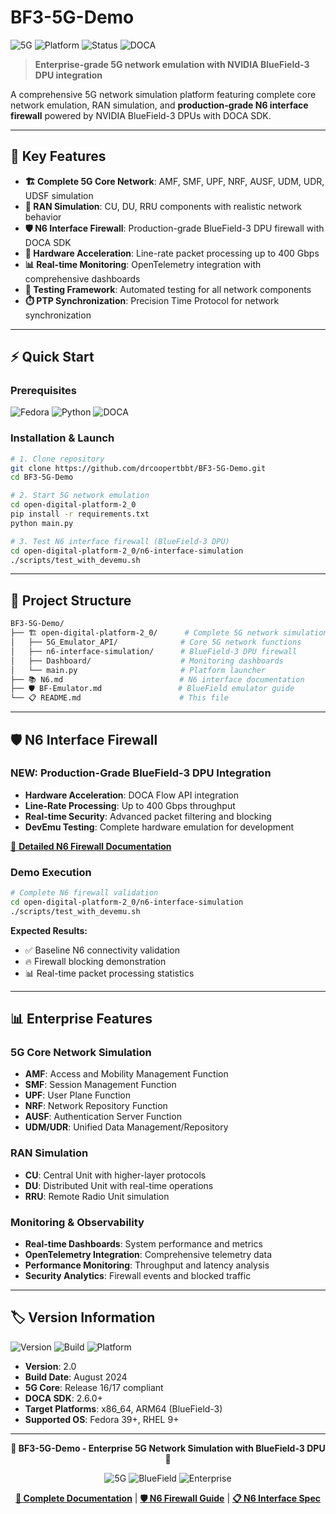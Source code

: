 # BF3-5G-Demo

![5G](https://img.shields.io/badge/5G%20Core-Network%20Emulator-blue.svg)
![Platform](https://img.shields.io/badge/platform-BlueField--3%20DPU-green.svg)
![Status](https://img.shields.io/badge/status-Production%20Ready-brightgreen.svg)
![DOCA](https://img.shields.io/badge/DOCA%20SDK-2.6.0+-orange.svg)

> **Enterprise-grade 5G network emulation with NVIDIA BlueField-3 DPU integration**

A comprehensive 5G network simulation platform featuring complete core network emulation, RAN simulation, and **production-grade N6 interface firewall** powered by NVIDIA BlueField-3 DPUs with DOCA SDK.

---

## 🚀 Key Features

- **🏗️ Complete 5G Core Network**: AMF, SMF, UPF, NRF, AUSF, UDM, UDR, UDSF simulation
- **📡 RAN Simulation**: CU, DU, RRU components with realistic network behavior  
- **🛡️ N6 Interface Firewall**: Production-grade BlueField-3 DPU firewall with DOCA SDK
- **🔄 Hardware Acceleration**: Line-rate packet processing up to 400 Gbps
- **📊 Real-time Monitoring**: OpenTelemetry integration with comprehensive dashboards
- **🧪 Testing Framework**: Automated testing for all network components
- **⏱️ PTP Synchronization**: Precision Time Protocol for network synchronization

---

## ⚡ Quick Start

### Prerequisites
![Fedora](https://img.shields.io/badge/Fedora-39+-orange.svg)
![Python](https://img.shields.io/badge/Python-3.8+-blue.svg)
![DOCA](https://img.shields.io/badge/DOCA%20SDK-2.6.0+-green.svg)

### Installation & Launch
```bash
# 1. Clone repository
git clone https://github.com/drcoopertbbt/BF3-5G-Demo.git
cd BF3-5G-Demo

# 2. Start 5G network emulation
cd open-digital-platform-2_0
pip install -r requirements.txt
python main.py

# 3. Test N6 interface firewall (BlueField-3 DPU)
cd open-digital-platform-2_0/n6-interface-simulation
./scripts/test_with_devemu.sh
```

---

## 📁 Project Structure

```bash
BF3-5G-Demo/
├── 🏗️ open-digital-platform-2_0/      # Complete 5G network simulation
│   ├── 5G_Emulator_API/              # Core 5G network functions
│   ├── n6-interface-simulation/      # BlueField-3 DPU firewall
│   ├── Dashboard/                    # Monitoring dashboards
│   └── main.py                       # Platform launcher
├── 📚 N6.md                          # N6 interface documentation
├── 🛡️ BF-Emulator.md                 # BlueField emulator guide
└── 📋 README.md                      # This file
```

---

## 🛡️ N6 Interface Firewall

### NEW: Production-Grade BlueField-3 DPU Integration
- **Hardware Acceleration**: DOCA Flow API integration
- **Line-Rate Processing**: Up to 400 Gbps throughput  
- **Real-time Security**: Advanced packet filtering and blocking
- **DevEmu Testing**: Complete hardware emulation for development

[📖 **Detailed N6 Firewall Documentation**](open-digital-platform-2_0/n6-interface-simulation/README.md)

### Demo Execution
```bash
# Complete N6 firewall validation
cd open-digital-platform-2_0/n6-interface-simulation
./scripts/test_with_devemu.sh
```

**Expected Results:**
- ✅ Baseline N6 connectivity validation
- 🔥 Firewall blocking demonstration  
- 📊 Real-time packet processing statistics

---

## 📊 Enterprise Features

### 5G Core Network Simulation
- **AMF**: Access and Mobility Management Function
- **SMF**: Session Management Function  
- **UPF**: User Plane Function
- **NRF**: Network Repository Function
- **AUSF**: Authentication Server Function
- **UDM/UDR**: Unified Data Management/Repository

### RAN Simulation
- **CU**: Central Unit with higher-layer protocols
- **DU**: Distributed Unit with real-time operations
- **RRU**: Remote Radio Unit simulation

### Monitoring & Observability
- **Real-time Dashboards**: System performance and metrics
- **OpenTelemetry Integration**: Comprehensive telemetry data
- **Performance Monitoring**: Throughput and latency analysis
- **Security Analytics**: Firewall events and blocked traffic

---

## 🏷️ Version Information

![Version](https://img.shields.io/badge/version-2.0-blue.svg)
![Build](https://img.shields.io/badge/build-August%202024-green.svg)
![Platform](https://img.shields.io/badge/platform-Multi--Platform-orange.svg)

- **Version**: 2.0  
- **Build Date**: August 2024
- **5G Core**: Release 16/17 compliant
- **DOCA SDK**: 2.6.0+
- **Target Platforms**: x86_64, ARM64 (BlueField-3)
- **Supported OS**: Fedora 39+, RHEL 9+

---

<div align="center">

**🌟 BF3-5G-Demo - Enterprise 5G Network Simulation with BlueField-3 DPU 🌟**

![5G](https://img.shields.io/badge/5G%20Core-Network%20Simulation-blue.svg)
![BlueField](https://img.shields.io/badge/BlueField--3-DPU%20Ready-green.svg)
![Enterprise](https://img.shields.io/badge/Enterprise-Grade-gold.svg)

**[📖 Complete Documentation](open-digital-platform-2_0/README.md)** | **[🛡️ N6 Firewall Guide](open-digital-platform-2_0/n6-interface-simulation/README.md)** | **[📋 N6 Interface Spec](N6.md)**

</div>
